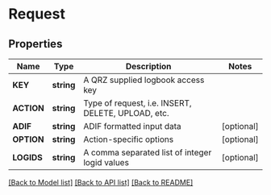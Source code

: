 # Request

## Properties

| Name       | Type       | Description                                        | Notes      |
| ---------- | ---------- | -------------------------------------------------- | ---------- |
| **KEY**    | **string** | A QRZ supplied logbook access key                  |
| **ACTION** | **string** | Type of request, i.e. INSERT, DELETE, UPLOAD, etc. |
| **ADIF**   | **string** | ADIF formatted input data                          | [optional] |
| **OPTION** | **string** | Action-specific options                            | [optional] |
| **LOGIDS** | **string** | A comma separated list of integer logid values     | [optional] |

[[Back to Model list]](../README.md#documentation-for-models)
[[Back to API list]](../README.md#documentation-for-api-endpoints)
[[Back to README]](../README.md)
